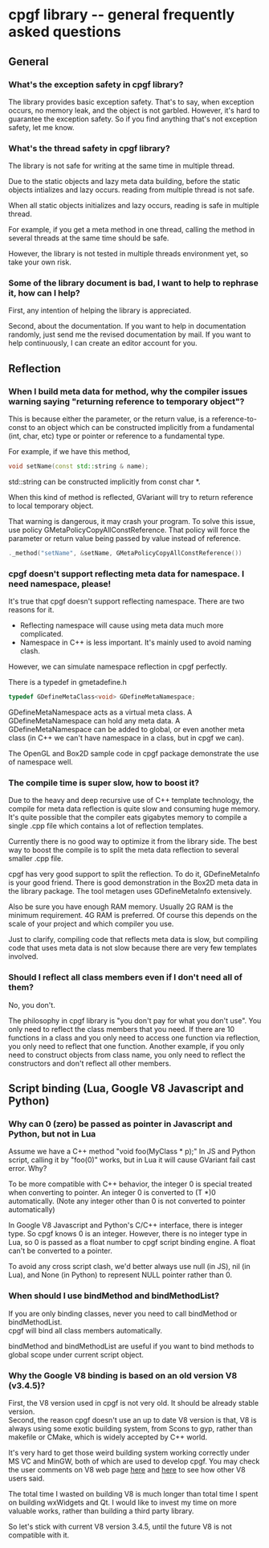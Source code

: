 # cpgf library -- general frequently asked questions

## General

### What's the exception safety in cpgf library?

The library provides basic exception safety. That's to say, when exception occurs, no memory leak, and the object is not garbled. However, it's hard to guarantee the exception safety. So if you find anything that's not exception safety, let me know.

### What's the thread safety in cpgf library?

The library is not safe for writing at the same time in multiple thread.

Due to the static objects and lazy meta data building, before the static objects intializes and lazy occurs. reading from multiple thread is not safe.

When all static objects initializes and lazy occurs, reading is safe in multiple thread.

For example, if you get a meta method in one thread, calling the method in several threads at the same time should be safe.

However, the library is not tested in multiple threads environment yet, so take your own risk.

### Some of the library document is bad, I want to help to rephrase it, how can I help?

First, any intention of helping the library is appreciated.

Second, about the documentation. If you want to help in documentation randomly, just send me the revised documentation by mail. If you want to help continuously, I can create an editor account for you.

## Reflection

### When I build meta data for method, why the compiler issues warning saying "returning reference to temporary object"?

This is because either the parameter, or the return value, is a reference-to-const to an object which can be constructed implicitly from a fundamental (int, char, etc) type or pointer or reference to a fundamental type.

For example, if we have this method,
```c++
void setName(const std::string & name);
```
std::string can be constructed implicitly from const char *.

When this kind of method is reflected, GVariant will try to return reference to local temporary object.

That warning is dangerous, it may crash your program. To solve this issue, use policy GMetaPolicyCopyAllConstReference. That policy will force the parameter or return value being passed by value instead of reference.
```c++
._method("setName", &setName, GMetaPolicyCopyAllConstReference())
```


### cpgf doesn't support reflecting meta data for namespace. I need namespace, please!

It's true that cpgf doesn't support reflecting namespace. There are two reasons for it.
  - Reflecting namespace will cause using meta data much more complicated.
  - Namespace in C++ is less important. It's mainly used to avoid naming clash.

However, we can simulate namespace reflection in cpgf perfectly.

There is a typedef in gmetadefine.h
```c++
typedef GDefineMetaClass<void> GDefineMetaNamespace;
```

GDefineMetaNamespace acts as a virtual meta class. A GDefineMetaNamespace can hold any meta data. A GDefineMetaNamespace can be added to global, or even another meta class (in C++ we can't have namespace in a class, but in cpgf we can).

The OpenGL and Box2D sample code in cpgf package demonstrate the use of namespace well.

### The compile time is super slow, how to boost it?

Due to the heavy and deep recursive use of C++ template technology, the compile for meta data reflection is quite slow and consuming huge memory. It's quite possible that the compiler eats gigabytes memory to compile a single .cpp file which contains a lot of reflection templates.

Currently there is no good way to optimize it from the library side. The best way to boost the compile is to split the meta data reflection to several smaller .cpp file.

cpgf has very good support to split the reflection. To do it, GDefineMetaInfo is your good friend. There is good demonstration in the Box2D meta data in the library package. The tool metagen uses GDefineMetaInfo extensively.

Also be sure you have enough RAM memory. Usually 2G RAM is the minimum requirement. 4G RAM is preferred. Of course this depends on the scale of your project and which compiler you use.

Just to clarify, compiling code that reflects meta data is slow, but compiling code that uses meta data is not slow because there are very few templates involved.

### Should I reflect all class members even if I don't need all of them?
No, you don't.

The philosophy in cpgf library is "you don't pay for what you don't use". You only need to reflect the class members that you need. If there are 10 functions in a class and you only need to access one function via reflection, you only need to reflect that one function. Another example, if you only need to construct objects from class name, you only need to reflect the constructors and don't reflect all other members.

## Script binding (Lua, Google V8 Javascript and Python)

### Why can 0 (zero) be passed as pointer in Javascript and Python, but not in Lua

Assume we have a C++ method "void foo(MyClass * p);" In JS and Python script, calling it by "foo(0)" works, but in Lua it will cause GVariant fail cast error. Why?

To be more compatible with C++ behavior, the integer 0 is special treated when converting to pointer. An integer 0 is converted to (T *)0 automatically. (Note any integer other than 0 is not converted to pointer automatically)

In Google V8 Javascript and Python's C/C++ interface, there is integer type. So cpgf knows 0 is an integer. However, there is no integer type in Lua, so 0 is passed as a float number to cpgf script binding engine. A float can't be converted to a pointer.

To avoid any cross script clash, we'd better always use null (in JS), nil (in Lua), and None (in Python) to represent NULL pointer rather than 0.

### When should I use bindMethod and bindMethodList?

If you are only binding classes, never you need to call bindMethod or bindMethodList.  
cpgf will bind all class members automatically.

bindMethod and bindMethodList are useful if you want to bind methods to global scope under current script object.

### Why the Google V8 binding is based on an old version V8 (v3.4.5)?

First, the V8 version used in cpgf is not very old. It should be already stable version.  
Second, the reason cpgf doesn't use an up to date V8 version is that, V8 is always using some exotic building system, from Scons to gyp, rather than makefile or CMake, which is widely accepted by C++ world.

It's very hard to get those weird building system working correctly under MS VC and MinGW, both of which are used to develop cpgf. You may check the user comments on V8 web page [here](*code.google.com/p/v8/wiki/BuildingOnWindows) and [here](*code.google.com/p/v8/wiki/BuildingWithGYP) to see how other V8 users said.

The total time I wasted on building V8 is much longer than total time I spent on building wxWidgets and Qt. I would like to invest my time on more valuable works, rather than building a third party library.

So let's stick with current V8 version 3.4.5, until the future V8 is not compatible with it.
